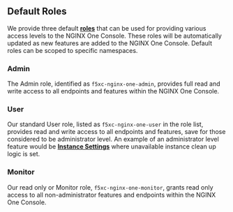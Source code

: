 
## Default Roles

We provide three default **[roles](https://docs.cloud.f5.com/docs-v2/administration/how-tos/user-mgmt/roles)** that can be used for providing various access levels to the NGINX One Console. These roles will be automatically updated as new features are added to the NGINX One Console. Default roles can be scoped to specific namespaces.

### Admin

The Admin role, identified as <code>f5xc-nginx-one-admin</code>, provides full read and write access to all endpoints and features within the NGINX One Console.

### User

Our standard User role, listed as <code>f5xc-nginx-one-user</code> in the role list, provides read and write access to all endpoints and features, save for those considered to be administrator level. An example of an administrator level feature would be **[Instance Settings](https://docs.nginx.com/nginx-one/how-to/nginx-configs/clean-up-unavailable-instances/)** where unavailable instance clean up logic is set.

### Monitor

Our read only or Monitor role, <code>f5xc-nginx-one-monitor</code>, grants read only access to all non-administrator features and endpoints within the NGINX One Console.

